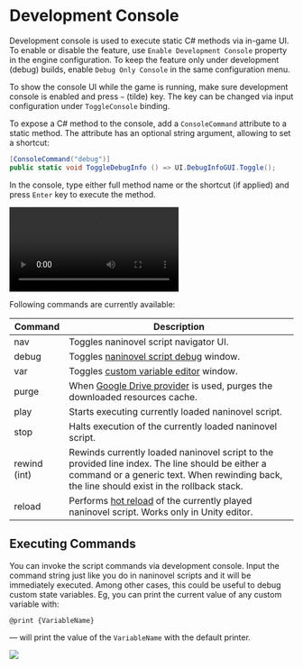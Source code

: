 # Development Console

Development console is used to execute static C# methods via in-game UI. To enable or disable the feature, use `Enable Development Console` property in the engine configuration. To keep the feature only under development (debug) builds, enable `Debug Only Console` in the same configuration menu.

To show the console UI while the game is running, make sure development console is enabled and press `~` (tilde) key. The key can be changed via input configuration under `ToggleConsole` binding.

To expose a C# method to the console, add a `ConsoleCommand` attribute to a static method. The attribute has an optional string argument, allowing to set a shortcut:

```csharp
[ConsoleCommand("debug")]
public static void ToggleDebugInfo () => UI.DebugInfoGUI.Toggle();
```

In the console, type either full method name or the shortcut (if applied) and press `Enter` key to execute the method.

![](https://i.gyazo.com/bd41a9a8fff91eb575b235a6b641dcce.mp4)

Following commands are currently available:

Command | Description
--- | ---
nav | Toggles naninovel script navigator UI.
debug | Toggles [naninovel script debug](/guide/naninovel-scripts#scripts-debug) window.
var | Toggles [custom variable editor](/guide/custom-variables#variables-debug) window.
purge | When [Google Drive provider](/guide/resource-providers#google-drive) is used, purges the downloaded resources cache.
play | Starts executing currently loaded naninovel script.
stop | Halts execution of the currently loaded naninovel script.
rewind (int) | Rewinds currently loaded naninovel script to the provided line index. The line should be either a command or a generic text. When rewinding back, the line should exist in the rollback stack.
reload | Performs [hot reload](/guide/naninovel-scripts#hot-reload) of the currently played naninovel script. Works only in Unity editor.

## Executing Commands

You can invoke the script commands via development console. Input the command string just like you do in naninovel scripts and it will be immediately executed. Among other cases, this could be useful to debug custom state variables. Eg, you can print the current value of any custom variable with:

```nani
@print {VariableName}
```

— will print the value of the `VariableName` with the default printer.

![](https://www.youtube.com/watch?v=wcgTGro0_SE)
